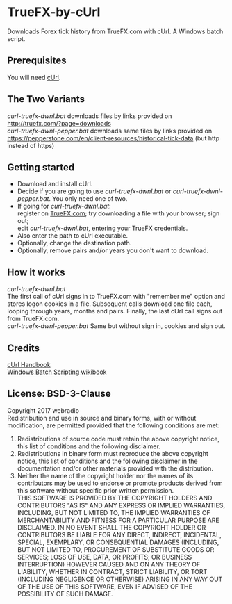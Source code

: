 # TrueFX-by-cUrl
Downloads Forex tick history from TrueFX.com with cUrl. A Windows batch script.
## Prerequisites
You will need [cUrl](https://curl.haxx.se/).
## The Two Variants
_curl-truefx-dwnl.bat_ downloads files by links provided on http://truefx.com/?page=downloads  
_curl-truefx-dwnl-pepper.bat_ downloads same files by links provided on https://pepperstone.com/en/client-resources/historical-tick-data (but http instead of https)
## Getting started
* Download and install cUrl.  
* Decide if you are going to use _curl-truefx-dwnl.bat_ or _curl-truefx-dwnl-pepper.bat_. You only need one of two.    
* If going for _curl-truefx-dwnl.bat_:  
register on [TrueFX.com](http://truefx.com); try downloading a file with your browser; sign out;  
edit _curl-truefx-dwnl.bat_, entering your TrueFX credentials.  
* Also enter the path to cUrl executable.  
* Optionally, change the destination path.  
* Optionally, remove pairs and/or years you don't want to download.  
## How it works
_curl-truefx-dwnl.bat_  
The first call of cUrl signs in to TrueFX.com with "remember me" option and stores logon cookies in a file. Subsequent calls download one file each, looping through years, months and pairs. Finally, the last cUrl call signs out from TrueFX.com.  
_curl-truefx-dwnl-pepper.bat_
Same but without sign in, cookies and sign out.  
## Credits
[cUrl Handbook](https://ec.haxx.se/usingcurl-downloads.html)  
[Windows Batch Scripting wikibook](https://en.wikibooks.org/wiki/Windows_Batch_Scripting)
## License: BSD-3-Clause
Copyright 2017 webradio  
Redistribution and use in source and binary forms, with or without modification, are permitted provided that the following conditions are met:  
1. Redistributions of source code must retain the above copyright notice, this list of conditions and the following disclaimer.  
2. Redistributions in binary form must reproduce the above copyright notice, this list of conditions and the following disclaimer in the documentation and/or other materials provided with the distribution.  
3. Neither the name of the copyright holder nor the names of its contributors may be used to endorse or promote products derived from this software without specific prior written permission.  
THIS SOFTWARE IS PROVIDED BY THE COPYRIGHT HOLDERS AND CONTRIBUTORS "AS IS" AND ANY EXPRESS OR IMPLIED WARRANTIES, INCLUDING, BUT NOT LIMITED TO, THE IMPLIED WARRANTIES OF MERCHANTABILITY AND FITNESS FOR A PARTICULAR PURPOSE ARE DISCLAIMED. IN NO EVENT SHALL THE COPYRIGHT HOLDER OR CONTRIBUTORS BE LIABLE FOR ANY DIRECT, INDIRECT, INCIDENTAL, SPECIAL, EXEMPLARY, OR CONSEQUENTIAL DAMAGES (INCLUDING, BUT NOT LIMITED TO, PROCUREMENT OF SUBSTITUTE GOODS OR SERVICES; LOSS OF USE, DATA, OR PROFITS; OR BUSINESS INTERRUPTION) HOWEVER CAUSED AND ON ANY THEORY OF LIABILITY, WHETHER IN CONTRACT, STRICT LIABILITY, OR TORT (INCLUDING NEGLIGENCE OR OTHERWISE) ARISING IN ANY WAY OUT OF THE USE OF THIS SOFTWARE, EVEN IF ADVISED OF THE POSSIBILITY OF SUCH DAMAGE.
